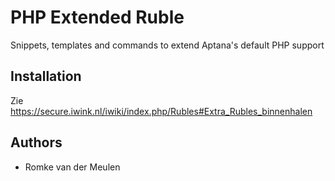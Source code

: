 PHP Extended Ruble
==================

Snippets, templates and commands to extend Aptana's default PHP support

Installation
------------

Zie https://secure.iwink.nl/iwiki/index.php/Rubles#Extra_Rubles_binnenhalen

Authors
-------

* Romke van der Meulen
